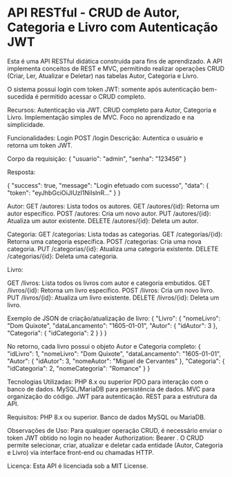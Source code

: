 # API RESTful - CRUD de Autor, Categoria e Livro com Autenticação JWT

Esta é uma API RESTful didática construída para fins de aprendizado. A API implementa conceitos de REST e MVC, permitindo realizar operações CRUD (Criar, Ler, Atualizar e Deletar) nas tabelas Autor, Categoria e Livro.

O sistema possui login com token JWT: somente após autenticação bem-sucedida é permitido acessar o CRUD completo.

Recursos:
Autenticação via JWT.
CRUD completo para Autor, Categoria e Livro.
Implementação simples de MVC.
Foco no aprendizado e na simplicidade.

Funcionalidades:
Login
POST /login
Descrição: Autentica o usuário e retorna um token JWT.

Corpo da requisição:
{
  "usuario": "admin",
  "senha": "123456"
}


Resposta:

{
  "success": true,
  "message": "Login efetuado com sucesso",
  "data": {
    "token": "eyJhbGciOiJIUzI1NiIsInR..."
  }
}

Autor:
GET /autores: Lista todos os autores.
GET /autores/{id}: Retorna um autor específico.
POST /autores: Cria um novo autor.
PUT /autores/{id}: Atualiza um autor existente.
DELETE /autores/{id}: Deleta um autor.

Categoria:
GET /categorias: Lista todas as categorias.
GET /categorias/{id}: Retorna uma categoria específica.
POST /categorias: Cria uma nova categoria.
PUT /categorias/{id}: Atualiza uma categoria existente.
DELETE /categorias/{id}: Deleta uma categoria.

Livro:

GET /livros: Lista todos os livros com autor e categoria embutidos.
GET /livros/{id}: Retorna um livro específico.
POST /livros: Cria um novo livro.
PUT /livros/{id}: Atualiza um livro existente.
DELETE /livros/{id}: Deleta um livro.

Exemplo de JSON de criação/atualização de livro:
{
  "Livro": {
    "nomeLivro": "Dom Quixote",
    "dataLancamento": "1605-01-01",
    "Autor": { "idAutor": 3 },
    "Categoria": { "idCategoria": 2 }
  }
}


No retorno, cada livro possui o objeto Autor e Categoria completo:
{
  "idLivro": 1,
  "nomeLivro": "Dom Quixote",
  "dataLancamento": "1605-01-01",
  "Autor": {
    "idAutor": 3,
    "nomeAutor": "Miguel de Cervantes"
  },
  "Categoria": {
    "idCategoria": 2,
    "nomeCategoria": "Romance"
  }
}

Tecnologias Utilizadas:
PHP 8.x ou superior
PDO para interação com o banco de dados.
MySQL/MariaDB para persistência de dados.
MVC para organização do código.
JWT para autenticação.
REST para a estrutura da API.

Requisitos:
PHP 8.x ou superior.
Banco de dados MySQL ou MariaDB.

Observações de Uso:
Para qualquer operação CRUD, é necessário enviar o token JWT obtido no login no header Authorization: Bearer <token>.
O CRUD permite selecionar, criar, atualizar e deletar cada entidade (Autor, Categoria e Livro) via interface front-end ou chamadas HTTP.

Licença:
Esta API é licenciada sob a MIT License.

